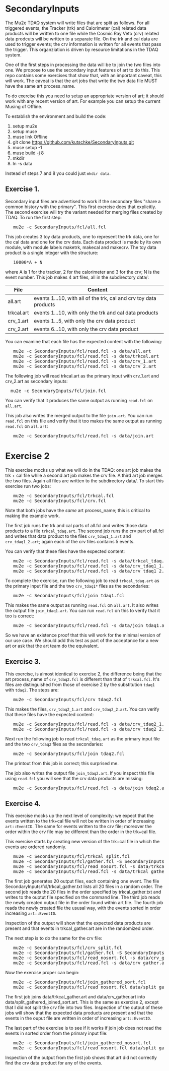 # SecondaryInputs

The Mu2e TDAQ system will write files that are split as follows.  For all triggered events,
the Tracker (trk) and Calorimeter (cal) related data products will be written to one file
while the Cosmic Ray Veto (crv) related data prodcuts will be written to a separate file.
On the trk and cal data are used to trigger events; the crv information is written
for all events that pass the trigger.  This organziation is driven by resource limitations
in the TDAQ system.

One of the first steps in processing the data will be to join the two files into one.
We propose to use the secondary input features of art to do this.
This repo contains some exercises that show that, with an important caveat, this will work.
The caveat is that the art jobs that write the two data file MUST have the same art process_name.

To do exercise this you need to setup an appropriate version of art; it should
work with any recent version of art.  For example you can setup the
current Musing of Offline.

To establish the environment and build the code:

1. setup mu2e
2. setup muse
3. muse link Offline
4. git clone https://github.com/kutschke/SecondaryInputs.git
5. muse setup -1
6. muse build -j 8
7. mkdir <path to your space on a data disk>
8. ln -s <path to your space on a data disk> data

Instead of steps 7 and 8 you could just `mkdir data`.

## Exercise 1.

Secondary input files are advertised to work if the secondary files "share a common history with the primary".
This first exercise does that explicitly. The second exercise will try the variant needed for merging files created by TDAQ.
To run the first step:

<pre>
   mu2e -c SecondaryInputs/fcl/all.fcl
</pre>

This job creates 3 toy data products, one to represent the trk data,
one for the cal data and one for the crv data.  Each data product is made by its own
module, with module labels maketrk, makecal and makecrv.  The toy data product is
a single integer with the structure:

<pre>
   10000*A + N
</pre>

where A is 1 for the tracker, 2 for the calorimeter and 3 for the crv; N is the event number.
This job makes 4 art files, all in the subdirectory data/:

| File | Content |
|------|---------|
| all.art    | events 1...10, with all of the trk, cal and crv toy data products |
| trkcal.art | events 1...10, with only the trk and cal data products |
| crv_1.art  | events 1...5, with only the crv data product|
| crv_2.art  | events 6...10, with only the crv data product|

You can examine that each file has the expected content with the following:

<pre>
   mu2e -c SecondaryInputs/fcl/read.fcl -s data/all.art
   mu2e -c SecondaryInputs/fcl/read.fcl -s data/trkcal.art
   mu2e -c SecondaryInputs/fcl/read.fcl -s data/crv_1.art
   mu2e -c SecondaryInputs/fcl/read.fcl -s data/crv_2.art
</pre>

The following job will read trkcal.art as the primary input
with crv_1.art and crv_2.art as secondary inputs:

<pre>
  mu2e -c SecondaryInputs/fcl/join.fcl
</pre>

You can verify that it produces the same output as running `read.fcl` on `all.art`.

This job also writes the merged output to the file `join.art`.
You can run `read.fcl` on this file and verify that it too makes the same output
as running `read.fcl` on `all.art`:

<pre>
   mu2e -c SecondaryInputs/fcl/read.fcl -s data/join.art
</pre>


# Exercise 2

This exercise mocks up what we will do in the TDAQ: one art job makes
the trk + cal file while a second art job makes the crv file.
A third art job merges the two files.
 Again all files are written to the subdirectory data/.
To start this exercise run two jobs:

<pre>
   mu2e -c SecondaryInputs/fcl/trkcal.fcl
   mu2e -c SecondaryInputs/fcl/crv.fcl
</pre>

Note that both jobs have the *same* art process_name; this is critical to making the example work.

The first job runs the trk and cal parts of all.fcl and writes those data products to a file `trkcal_tdaq.art`.
The second job runs the crv part of all.fcl and writes that data product to the files `crv_tdaq1_1.art` and `crv_tdaq1_2.art`;
again each of the crv files contains 5 events.

You can verify that these files have the expected content:

<pre>
   mu2e -c SecondaryInputs/fcl/read.fcl -s data/trkcal_tdaq.art
   mu2e -c SecondaryInputs/fcl/read.fcl -s data/crv_tdaq1_1.art
   mu2e -c SecondaryInputs/fcl/read.fcl -s data/crv_tdaq1_2.art
</pre>
To complete the exercise, run the following job to read `trkcal_tdaq.art` as the primary input file
and the two `crv_tdaq1*` files as the secondaries:

<pre>
   mu2e -c SecondaryInputs/fcl/join_tdaq1.fcl
</pre>
This makes the same output as running `read.fcl` on `all.art`.
It also writes the output file `join_tdaq1.art`.  You can run `read.fcl` on this to verify that it too is correct:

<pre>
   mu2e -c SecondaryInputs/fcl/read.fcl -s data/join_tdaq1.art
</pre>

So we have an existence proof that this will work for the minimal version of our use case.
We should add this test as part of the acceptance for a new art or ask that the art team do the equivalent.


## Exercise 3.

This exercise, is almost identical to exercise 2, the difference being that the art process_name of `crv_tdaq2.fcl`
is different than that of `trkcal.fcl`.  It's files are distinguished from those of exercise 2 by the substitution
`tdaq1` with `tdaq2`.  The steps are:

<pre>
   mu2e -c SecondaryInputs/fcl/crv_tdaq2.fcl
</pre>
This makes the files, `crv_tdaq2_1.art` and `crv_tdaq2_2.art`. You can verify that these files have the expected content:

<pre>
   mu2e -c SecondaryInputs/fcl/read.fcl -s data/crv_tdaq2_1.art
   mu2e -c SecondaryInputs/fcl/read.fcl -s data/crv_tdaq2_2.art
</pre>
Next run the following job to read `trkcal_tdaq.art` as the primary input file
and the two `crv_tdaq2` files as the secondaries:

<pre>
   mu2e -c SecondaryInputs/fcl/join_tdaq2.fcl
</pre>

The printout from this job is correct; this surprised me.

The job also writes the output file `join_tdaq2.art`.
If you inspect this file using `read.fcl` you will see that the crv data products are missing:

<pre>
   mu2e -c SecondaryInputs/fcl/read.fcl -s data/join_tdaq2.art
</pre>

## Exercise 4.

This exercise mocks up the next level of complexity: we expect that the events written to the
trk+cal file will not be written in order of increasing `art::EventID`.
The same for events written to the crv file; moreover the order within the crv file may
be different than the order in the trk+cal file.

This exercise starts by creating new version of the trk+cal file
in which the events are ordered randomly.

<pre>
   mu2e -c SecondaryInputs/fcl/trkcal_split.fcl
   mu2e -c SecondaryInputs/fcl/gather.fcl -S SecondaryInputs/fcl/trkcal_gather.txt -o data/trkcal_gather.art
   mu2e -c SecondaryInputs/fcl/read_nosort.fcl -s data/trkcal_gather.art
   mu2e -c SecondaryInputs/fcl/read.fcl -s data/trkcal_gather.art
</pre>
The first job generates 20 output files, each containing one event.
The file SecondaryInputs/fcl/trkcal\_gather.txt lists all 20 files in a random order.
The second job reads the 20 files in the order specified by trkcal\_gather.txt and writes to the ouptut file specified on the command line.
The third job reads the newly created output file in the order found within art file.
The fourth job reads the newly created file the ususal way, with the events sorted in order increasing `art::EventID`.

Inspection of the output  will show that the expected data products are present and that events in trkcal\_gather.art are in the randomized order.

The next step is to do the same for the crv file:
<pre>
   mu2e -c SecondaryInputs/fcl/crv_split.fcl
   mu2e -c SecondaryInputs/fcl/gather.fcl -S SecondaryInputs/fcl/crv_gather.txt -o data/crv_gather.art
   mu2e -c SecondaryInputs/fcl/read_nosort.fcl -s data/crv_gather.art
   mu2e -c SecondaryInputs/fcl/read.fcl -s data/crv_gather.art
</pre>

Now the exercise proper can begin:
<pre>
   mu2e -c SecondaryInputs/fcl/join_gathered_sort.fcl
   mu2e -c SecondaryInputs/fcl/read_nosort.fcl data/split_gathered_joined_sort.art
</pre>
The first job joins data/trkcal\_gather.art and data/crv\_gather.art into data/split\_gathered\_joined\_sort.art.
This is the same as exercise 2, except that I did not split the crv file into two files.
Inspection of the output of these jobs will show that the expected data products are present and that the
events in the ouput file are written in order of increasing `art::EventID`.

The last part of the exercise is to see if it works if join job does not read the events in sorted order
from the primary input file:
<pre>
   mu2e -c SecondaryInputs/fcl/join_gathered_nosort.fcl
   mu2e -c SecondaryInputs/fcl/read_nosort.fcl data/split_gathered_joined_nosort.art
</pre>
Inspection of the output from the first job shows that art did not correctly find the crv data product
for any of the events.




